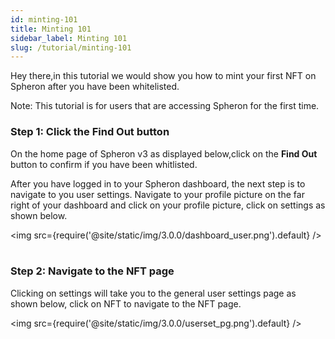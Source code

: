```yaml
---
id: minting-101
title: Minting 101
sidebar_label: Minting 101
slug: /tutorial/minting-101
---
```


Hey there,in this tutorial we would show you how to mint your first  NFT on Spheron after you have been whitelisted.

Note: This tutorial is for users that are accessing Spheron for the first time.


### Step 1: Click the Find Out button
On the home page of Spheron v3 as displayed below,click on the **Find Out** button to confirm if you have been whitlisted.

After you have logged in to your Spheron dashboard, the next step is to navigate to you user settings. Navigate to your profile picture on the far right of your dashboard and click on your profile picture, click on settings as shown below.

<img src={require('@site/static/img/3.0.0/dashboard_user.png').default} /> <br/><br/>

### Step 2: Navigate to the NFT page
Clicking on settings will take you to the general user settings page as shown below, click on NFT to navigate to the NFT page.

<img src={require('@site/static/img/3.0.0/userset_pg.png').default} /> <br/><br/>

